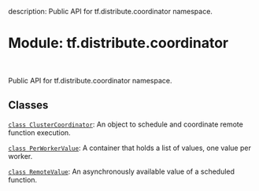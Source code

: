 description: Public API for tf.distribute.coordinator namespace.

<div itemscope itemtype="http://developers.google.com/ReferenceObject">
<meta itemprop="name" content="tf.distribute.coordinator" />
<meta itemprop="path" content="Stable" />
</div>

# Module: tf.distribute.coordinator

<!-- Insert buttons and diff -->

<table class="tfo-notebook-buttons tfo-api nocontent" align="left">

</table>



Public API for tf.distribute.coordinator namespace.



## Classes

[`class ClusterCoordinator`](../../tf/distribute/experimental/coordinator/ClusterCoordinator.md): An object to schedule and coordinate remote function execution.

[`class PerWorkerValue`](../../tf/distribute/experimental/coordinator/PerWorkerValues.md): A container that holds a list of values, one value per worker.

[`class RemoteValue`](../../tf/distribute/experimental/coordinator/RemoteValue.md): An asynchronously available value of a scheduled function.

